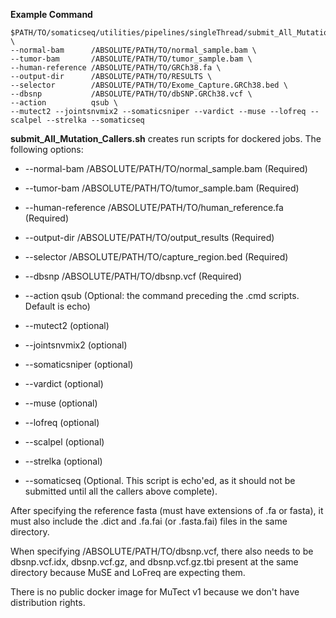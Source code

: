 **Example Command**
```
$PATH/TO/somaticseq/utilities/pipelines/singleThread/submit_All_Mutation_Callers.sh \
--normal-bam      /ABSOLUTE/PATH/TO/normal_sample.bam \
--tumor-bam       /ABSOLUTE/PATH/TO/tumor_sample.bam \
--human-reference /ABSOLUTE/PATH/TO/GRCh38.fa \
--output-dir      /ABSOLUTE/PATH/TO/RESULTS \
--selector        /ABSOLUTE/PATH/TO/Exome_Capture.GRCh38.bed \
--dbsnp           /ABSOLUTE/PATH/TO/dbSNP.GRCh38.vcf \
--action          qsub \
--mutect2 --jointsnvmix2 --somaticsniper --vardict --muse --lofreq --scalpel --strelka --somaticseq

```

**submit_All_Mutation_Callers.sh** creates run scripts for dockered jobs. The following options:

* --normal-bam /ABSOLUTE/PATH/TO/normal_sample.bam (Required)

* --tumor-bam /ABSOLUTE/PATH/TO/tumor_sample.bam (Required)

* --human-reference /ABSOLUTE/PATH/TO/human_reference.fa (Required)

* --output-dir /ABSOLUTE/PATH/TO/output_results (Required)

* --selector /ABSOLUTE/PATH/TO/capture_region.bed (Required)

* --dbsnp /ABSOLUTE/PATH/TO/dbsnp.vcf (Required)

* --action qsub (Optional: the command preceding the .cmd scripts. Default is echo)

* --mutect2 (optional)

* --jointsnvmix2 (optional)

* --somaticsniper (optional)

* --vardict (optional)

* --muse (optional)

* --lofreq (optional)

* --scalpel (optional)

* --strelka (optional)

* --somaticseq (Optional. This script is echo'ed, as it should not be submitted until all the callers above complete).

After specifying the reference fasta (must have extensions of .fa or fasta), it must also include the .dict and .fa.fai (or .fasta.fai) files in the same directory.

When specifying /ABSOLUTE/PATH/TO/dbsnp.vcf, there also needs to be dbsnp.vcf.idx, dbsnp.vcf.gz, and dbsnp.vcf.gz.tbi present at the same directory because MuSE and LoFreq are expecting them.

There is no public docker image for MuTect v1 because we don't have distribution rights.
